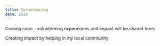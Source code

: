 ```yaml
---
title: Volunteering
date: 2025
---
```


Coming soon - volunteering experiences and impact will be shared here.

Creating impact by helping in my local community
